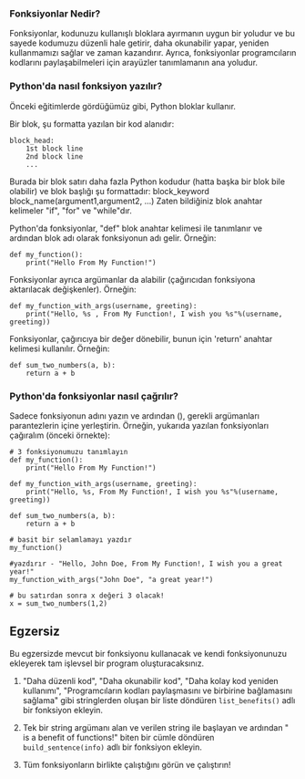 ### Fonksiyonlar Nedir?

Fonksiyonlar, kodunuzu kullanışlı bloklara ayırmanın uygun bir yoludur ve bu sayede kodumuzu düzenli hale getirir, daha okunabilir yapar, yeniden kullanmamızı sağlar ve zaman kazandırır. Ayrıca, fonksiyonlar programcıların kodlarını paylaşabilmeleri için arayüzler tanımlamanın ana yoludur.

### Python'da nasıl fonksiyon yazılır?

Önceki eğitimlerde gördüğümüz gibi, Python bloklar kullanır.

Bir blok, şu formatta yazılan bir kod alanıdır:

    block_head:
        1st block line
        2nd block line
        ...

Burada bir blok satırı daha fazla Python kodudur (hatta başka bir blok bile olabilir) ve blok başlığı şu formattadır:
block_keyword block_name(argument1,argument2, ...)
Zaten bildiğiniz blok anahtar kelimeler "if", "for" ve "while"dır.

Python'da fonksiyonlar, "def" blok anahtar kelimesi ile tanımlanır ve ardından blok adı olarak fonksiyonun adı gelir.
Örneğin:

    def my_function():
        print("Hello From My Function!")

Fonksiyonlar ayrıca argümanlar da alabilir (çağırıcıdan fonksiyona aktarılacak değişkenler).
Örneğin:

    def my_function_with_args(username, greeting):
        print("Hello, %s , From My Function!, I wish you %s"%(username, greeting))

Fonksiyonlar, çağırıcıya bir değer dönebilir, bunun için 'return' anahtar kelimesi kullanılır.
Örneğin:

    def sum_two_numbers(a, b):
        return a + b

### Python'da fonksiyonlar nasıl çağrılır?

Sadece fonksiyonun adını yazın ve ardından (), gerekli argümanları parantezlerin içine yerleştirin.
Örneğin, yukarıda yazılan fonksiyonları çağıralım (önceki örnekte):

    # 3 fonksiyonumuzu tanımlayın
    def my_function():
        print("Hello From My Function!")

    def my_function_with_args(username, greeting):
        print("Hello, %s, From My Function!, I wish you %s"%(username, greeting))

    def sum_two_numbers(a, b):
        return a + b

    # basit bir selamlamayı yazdır
    my_function()

    #yazdırır - "Hello, John Doe, From My Function!, I wish you a great year!"
    my_function_with_args("John Doe", "a great year!")

    # bu satırdan sonra x değeri 3 olacak!
    x = sum_two_numbers(1,2)  


Egzersiz
--------

Bu egzersizde mevcut bir fonksiyonu kullanacak ve kendi fonksiyonunuzu ekleyerek tam işlevsel bir program oluşturacaksınız.

1. "Daha düzenli kod", "Daha okunabilir kod", "Daha kolay kod yeniden kullanımı", "Programcıların kodları paylaşmasını ve birbirine bağlamasını sağlama" gibi stringlerden oluşan bir liste döndüren `list_benefits()` adlı bir fonksiyon ekleyin.

2. Tek bir string argümanı alan ve verilen string ile başlayan ve ardından " is a benefit of functions!" biten bir cümle döndüren `build_sentence(info)` adlı bir fonksiyon ekleyin.

3. Tüm fonksiyonların birlikte çalıştığını görün ve çalıştırın!